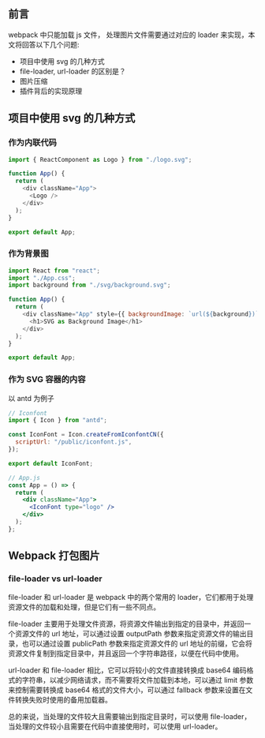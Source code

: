 
## 前言

webpack 中只能加载 js 文件， 处理图片文件需要通过对应的 loader 来实现，本文将回答以下几个问题:

- 项目中使用 svg 的几种方式
- file-loader, url-loader 的区别是？
- 图片压缩
- 插件背后的实现原理

## 项目中使用 svg 的几种方式

### 作为内联代码

```js
import { ReactComponent as Logo } from "./logo.svg";

function App() {
  return (
    <div className="App">
      <Logo />
    </div>
  );
}

export default App;
```

### 作为背景图

```js
import React from "react";
import "./App.css";
import background from "./svg/background.svg";

function App() {
  return (
    <div className="App" style={{ backgroundImage: `url(${background})` }}>
      <h1>SVG as Background Image</h1>
    </div>
  );
}

export default App;
```

### 作为 SVG 容器的内容

以 antd 为例子

```jsx
// Iconfont
import { Icon } from "antd";

const IconFont = Icon.createFromIconfontCN({
  scriptUrl: "/public/iconfont.js",
});

export default IconFont;

// App.js
const App = () => {
  return (
    <div className="App">
      <IconFont type="logo" />
    </div>
  );
};
```

## Webpack 打包图片

### file-loader vs url-loader

file-loader 和 url-loader 是 webpack 中的两个常用的 loader，它们都用于处理资源文件的加载和处理，但是它们有一些不同点。

file-loader 主要用于处理文件资源，将资源文件输出到指定的目录中，并返回一个资源文件的 url 地址，可以通过设置 outputPath 参数来指定资源文件的输出目录，也可以通过设置 publicPath 参数来指定资源文件的 url 地址的前缀，它会将资源文件复制到指定目录中，并且返回一个字符串路径，以便在代码中使用。

url-loader 和 file-loader 相比，它可以将较小的文件直接转换成 base64 编码格式的字符串，以减少网络请求，而不需要将文件加载到本地，可以通过 limit 参数来控制需要转换成 base64 格式的文件大小，可以通过 fallback 参数来设置在文件转换失败时使用的备用加载器。

总的来说，当处理的文件较大且需要输出到指定目录时，可以使用 file-loader，当处理的文件较小且需要在代码中直接使用时，可以使用 url-loader。
